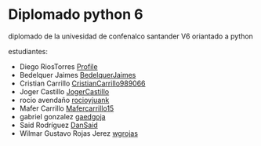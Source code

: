 # Diplomado python 6

diplomado de la univesidad de confenalco santander V6 oriantado a python 

estudiantes:
- Diego RiosTorres [Profile](https://github.com/)	
- Bedelquer Jaimes [BedelquerJaimes](https://github.com/BEDELQUERJAIMES)
- Cristian Carrillo [CristianCarrillo989066](https://github.com/CristianCarrillo989066)
- Joger Castillo [JogerCastillo](https://github.com/JogerCastillo)
- rocio avendaño  [rocioyjuank](https://github.com/rocioyjuanka)	
- Mafer Carrillo [Mafercarrillo15](https://github.com/Mafercarrillo15)
- gabriel gonzalez  [gaedgoja](https://github.com/gaedgoja)
- Said Rodríguez [DanSaid](https://github.com/DanSaid)
- Wilmar Gustavo Rojas Jerez [wgrojas](https://github.com/wgrojas)
